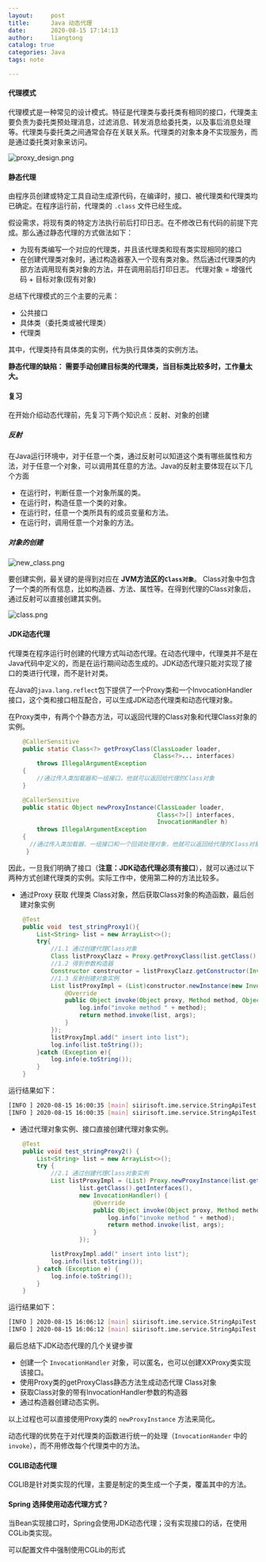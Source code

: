 ```yaml
---
layout:     post
title:      Java 动态代理
date:       2020-08-15 17:14:13
author:     liangtong
catalog: true
categories: Java
tags: note

---
```




#### 代理模式

代理模式是一种常见的设计模式。特征是代理类与委托类有相同的接口，代理类主要负责为委托类预处理消息，过滤消息、转发消息给委托类，以及事后消息处理等。代理类与委托类之间通常会存在关联关系。代理类的对象本身不实现服务，而是通过委托类对象来访问。

![proxy_design.png](/post/java/20200814/proxy_design_pattern.png)


#### 静态代理

由程序员创建或特定工具自动生成源代码，在编译时，接口、被代理类和代理类均已确定。在程序运行前，代理类的 `.class` 文件已经生成。

假设需求，将现有类的特定方法执行前后打印日志。在不修改已有代码的前提下完成。那么通过静态代理的方式做法如下：

+ 为现有类编写一个对应的代理类，并且该代理类和现有类实现相同的接口
+ 在创建代理类对象时，通过构造器塞入一个现有类对象。然后通过代理类的内部方法调用现有类对象的方法，并在调用前后打印日志。 代理对象 = 增强代码 + 目标对象(现有对象)



总结下代理模式的三个主要的元素：

+ 公共接口
+ 具体类（委托类或被代理类）
+ 代理类

其中，代理类持有具体类的实例，代为执行具体类的实例方法。



**静态代理的缺陷： 需要手动创建目标类的代理类，当目标类比较多时，工作量太大。**



#### 复习

在开始介绍动态代理前，先复习下两个知识点：反射、对象的创建

##### 反射

在Java运行环境中，对于任意一个类，通过反射可以知道这个类有哪些属性和方法，对于任意一个对象，可以调用其任意的方法。Java的反射主要体现在以下几个方面

+ 在运行时，判断任意一个对象所属的类。
+ 在运行时，构造任意一个类的对象。
+ 在运行时，任意一个类所具有的成员变量和方法。
+ 在运行时，调用任意一个对象的方法。

##### 对象的创建

![new_class.png](/post/java/20200814/new_class.jpg)

要创建实例，最关键的是得到对应在 **JVM方法区的`Class对象`**。 Class对象中包含了一个类的所有信息，比如构造器、方法、属性等。在得到代理的Class对象后，通过反射可以直接创建其实例。


![class.png](/post/java/20200814/class.jpg)

#### JDK动态代理

代理类在程序运行时创建的代理方式叫动态代理。在动态代理中，代理类并不是在Java代码中定义的，而是在运行期间动态生成的。JDK动态代理只能对实现了接口的类进行代理，而不是针对类。

在Java的`java.lang.reflect`包下提供了一个Proxy类和一个InvocationHandler接口，这个类和接口相互配合，可以生成JDK动态代理类和动态代理对象。

在Proxy类中，有两个个静态方法，可以返回代理的Class对象和代理Class对象的实例。

```Java
    @CallerSensitive
    public static Class<?> getProxyClass(ClassLoader loader,
                                         Class<?>... interfaces)
        throws IllegalArgumentException
    {
        //通过传入类加载器和一组接口，他就可以返回给代理的Class对象
    }

    @CallerSensitive
    public static Object newProxyInstance(ClassLoader loader,
                                          Class<?>[] interfaces,
                                          InvocationHandler h)
        throws IllegalArgumentException
    {
      //通过传入类加载器、一组接口和一个回调处理对象，他就可以返回给代理的Class对象的实例
     }
```

因此，一旦我们明确了接口（**注意：JDK动态代理必须有接口**），就可以通过以下两种方式创建代理类的实例。实际工作中，使用第二种的方法比较多。

+ 通过Proxy 获取 代理类 Class对象，然后获取Class对象的构造函数，最后创建对象实例

```Java
    @Test
    public void  test_stringProxy1(){
        List<String> list = new ArrayList<>();
        try{
            //1.1 通过创建代理Class对象
            Class listProxyClazz = Proxy.getProxyClass(list.getClass().getClassLoader(), List.class);
            //1.2 得到参数构造器
            Constructor constructor = listProxyClazz.getConstructor(InvocationHandler.class);
            //1.3 反射创建对象实例
            List listProxyImpl = (List)constructor.newInstance(new InvocationHandler() {
                @Override
                public Object invoke(Object proxy, Method method, Object[] args) throws Throwable {
                    log.info("invoke method " + method);
                    return method.invoke(list, args);
                }
            });
            listProxyImpl.add(" insert into list");
            log.info(list.toString());
        }catch (Exception e){
            log.info(e.toString());
        }
    }
```

运行结果如下：

```bash
[INFO ] 2020-08-15 16:00:35 [main] siirisoft.ime.service.StringApiTest - invoke method public abstract boolean java.util.List.add(java.lang.Object)
[INFO ] 2020-08-15 16:00:35 [main] siirisoft.ime.service.StringApiTest - [ insert into list]
```

+ 通过代理对象实例、接口直接创建代理对象实例。

```Java
    @Test
    public void test_stringProxy2() {
        List<String> list = new ArrayList<>();
        try {
            //2.1 通过创建代理Class对象实例
            List listProxyImpl = (List) Proxy.newProxyInstance(list.getClass().getClassLoader(),
                    list.getClass().getInterfaces(),
                    new InvocationHandler() {
                        @Override
                        public Object invoke(Object proxy, Method method, Object[] args) throws Throwable {
                            log.info("invoke method " + method);
                            return method.invoke(list, args);
                        }
                    });

            listProxyImpl.add(" insert into list");
            log.info(list.toString());
        } catch (Exception e) {
            log.info(e.toString());
        }
    }
```

运行结果如下：

```bash
[INFO ] 2020-08-15 16:06:12 [main] siirisoft.ime.service.StringApiTest - invoke method public abstract boolean java.util.List.add(java.lang.Object)
[INFO ] 2020-08-15 16:06:12 [main] siirisoft.ime.service.StringApiTest - [ insert into list]
```

最后总结下JDK动态代理的几个关键步骤

+ 创建一个 `InvocationHandler` 对象，可以匿名，也可以创建XXProxy类实现该接口。
+ 使用Proxy类的getProxyClass静态方法生成动态代理 Class对象
+ 获取Class对象的带有InvocationHandler参数的构造器
+ 通过构造器创建动态实例。

以上过程也可以直接使用Proxy类的 `newProxyInstance` 方法来简化。

动态代理的优势在于对代理类的函数进行统一的处理（`InvocationHander` 中的 `invoke`），而不用修改每个代理类中的方法。



#### CGLIB动态代理

CGLIB是针对类实现的代理，主要是制定的类生成一个子类，覆盖其中的方法。

#### Spring 选择使用动态代理方式？

  当Bean实现接口时，Spring会使用JDK动态代理；没有实现接口的话，在使用CGLib类实现。

  可以配置文件中强制使用CGLib的形式





